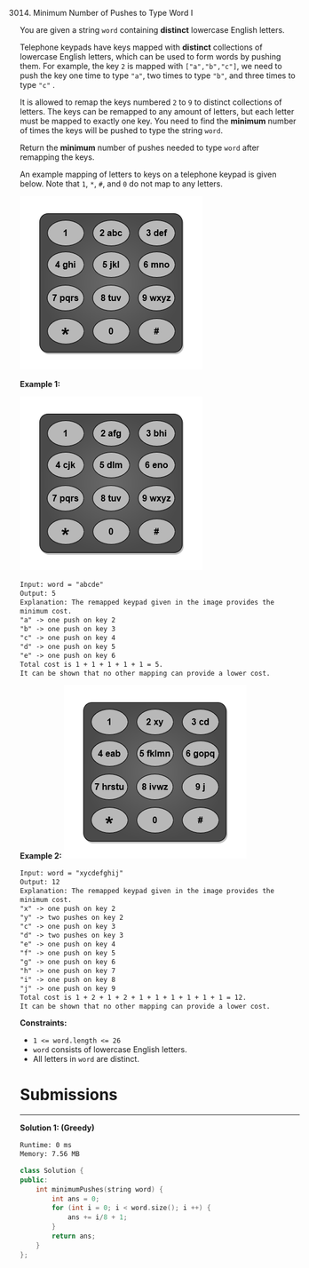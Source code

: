 3014. Minimum Number of Pushes to Type Word I

You are given a string `word` containing **distinct** lowercase English letters.

Telephone keypads have keys mapped with **distinct** collections of lowercase English letters, which can be used to form words by pushing them. For example, the key `2` is mapped with `["a","b","c"]`, we need to push the key one time to type `"a"`, two times to type `"b"`, and three times to type `"c"` .

It is allowed to remap the keys numbered `2` to `9` to distinct collections of letters. The keys can be remapped to any amount of letters, but each letter must be mapped to exactly one key. You need to find the **minimum** number of times the keys will be pushed to type the string `word`.

Return the **minimum** number of pushes needed to type `word` after remapping the keys.

An example mapping of letters to keys on a telephone keypad is given below. Note that `1`, `*`, `#`, and `0` do not map to any letters.


![3014_keypaddesc.png](img/3014_keypaddesc.png)
 

**Example 1:**

![3014_padv1e1.png](img/3014_padv1e1.png)
```
Input: word = "abcde"
Output: 5
Explanation: The remapped keypad given in the image provides the minimum cost.
"a" -> one push on key 2
"b" -> one push on key 3
"c" -> one push on key 4
"d" -> one push on key 5
"e" -> one push on key 6
Total cost is 1 + 1 + 1 + 1 + 1 = 5.
It can be shown that no other mapping can provide a lower cost.
```

**Example 2:**
![3014_keypadv1e2.png](img/3014_keypadv1e2.png)
```
Input: word = "xycdefghij"
Output: 12
Explanation: The remapped keypad given in the image provides the minimum cost.
"x" -> one push on key 2
"y" -> two pushes on key 2
"c" -> one push on key 3
"d" -> two pushes on key 3
"e" -> one push on key 4
"f" -> one push on key 5
"g" -> one push on key 6
"h" -> one push on key 7
"i" -> one push on key 8
"j" -> one push on key 9
Total cost is 1 + 2 + 1 + 2 + 1 + 1 + 1 + 1 + 1 + 1 = 12.
It can be shown that no other mapping can provide a lower cost.
```

**Constraints:**

* `1 <= word.length <= 26`
* `word` consists of lowercase English letters.
* All letters in `word` are distinct.

# Submissions
---
**Solution 1: (Greedy)**
```
Runtime: 0 ms
Memory: 7.56 MB
```
```c++
class Solution {
public:
    int minimumPushes(string word) {
        int ans = 0;
        for (int i = 0; i < word.size(); i ++) {
            ans += i/8 + 1;
        }
        return ans;
    }
};
```
